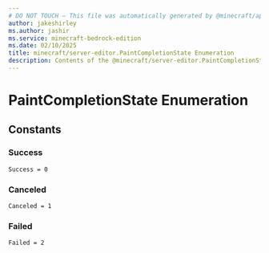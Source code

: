 ```yaml
---
# DO NOT TOUCH — This file was automatically generated by @minecraft/api-docs-generator, to report problems file an issue at https://github.com/Mojang/minecraft-scripting-libraries
author: jakeshirley
ms.author: jashir
ms.service: minecraft-bedrock-edition
ms.date: 02/10/2025
title: minecraft/server-editor.PaintCompletionState Enumeration
description: Contents of the @minecraft/server-editor.PaintCompletionState enumeration.
---
```

# PaintCompletionState Enumeration

## Constants
### **Success**
`Success = 0`
### **Canceled**
`Canceled = 1`
### **Failed**
`Failed = 2`

